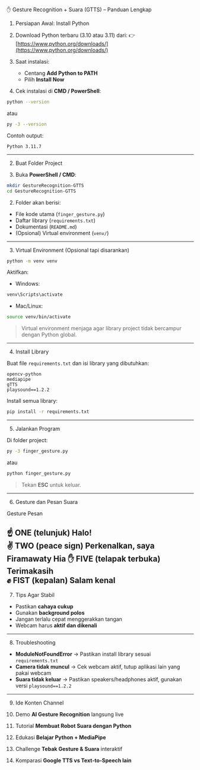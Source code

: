 ✋ Gesture Recognition + Suara (GTTS) – Panduan Lengkap

 1. Persiapan Awal: Install Python

1. Download Python terbaru (3.10 atau 3.11) dari:
   👉 [https://www.python.org/downloads/](https://www.python.org/downloads/)

2. Saat instalasi:

   * Centang **Add Python to PATH**
   * Pilih **Install Now**

3. Cek instalasi di **CMD / PowerShell**:

```bash
python --version
```

atau

```bash
py -3 --version
```

Contoh output:

```
Python 3.11.7
```

---

2. Buat Folder Project

1. Buka **PowerShell / CMD**:

```bash
mkdir GestureRecognition-GTTS
cd GestureRecognition-GTTS
```

2. Folder akan berisi:

* File kode utama (`finger_gesture.py`)
* Daftar library (`requirements.txt`)
* Dokumentasi (`README.md`)
* (Opsional) Virtual environment (`venv/`)

---

 3. Virtual Environment (Opsional tapi disarankan)

```bash
python -m venv venv
```

Aktifkan:

* Windows:

```bash
venv\Scripts\activate
```

* Mac/Linux:

```bash
source venv/bin/activate
```

> Virtual environment menjaga agar library project tidak bercampur dengan Python global.

---

4. Install Library

Buat file `requirements.txt` dan isi library yang dibutuhkan:

```
opencv-python
mediapipe
gTTS
playsound==1.2.2
```

Install semua library:

```bash
pip install -r requirements.txt
```

---
5. Jalankan Program

Di folder project:

```bash
py -3 finger_gesture.py
```

atau

```bash
python finger_gesture.py
```

> Tekan **ESC** untuk keluar.

---

 6. Gesture dan Pesan Suara

 Gesture                 Pesan                          

☝️ ONE (telunjuk)                   Halo!                           
✌️ TWO (peace sign)                 Perkenalkan, saya Firamawaty Hia 
✋ FIVE (telapak terbuka)           Terimakasih                  
✊ FIST (kepalan)                   Salam kenal                    
---

7. Tips Agar Stabil

* Pastikan **cahaya cukup**
* Gunakan **background polos**
* Jangan terlalu cepat menggerakkan tangan
* Webcam harus **aktif dan dikenali**

---

 8. Troubleshooting

* **ModuleNotFoundError** → Pastikan install library sesuai `requirements.txt`
* **Camera tidak muncul** → Cek webcam aktif, tutup aplikasi lain yang pakai webcam
* **Suara tidak keluar** → Pastikan speakers/headphones aktif, gunakan versi `playsound==1.2.2`

---

9. Ide Konten Channel

1. Demo **AI Gesture Recognition** langsung live
2. Tutorial **Membuat Robot Suara dengan Python**
3. Edukasi **Belajar Python + MediaPipe**
4. Challenge **Tebak Gesture & Suara** interaktif
5. Komparasi **Google TTS vs Text-to-Speech lain**
